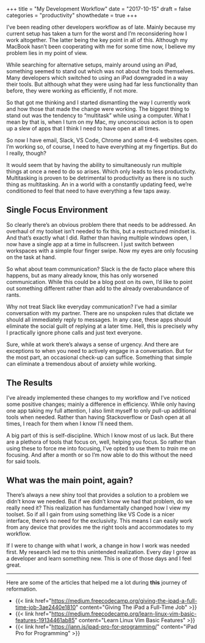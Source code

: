 +++
title = "My Development Workflow"
date = "2017-10-15"
draft = false
categories = "productivity"
showthedate = true
+++

I’ve been reading other developers workflow as of late. Mainly because my current setup has taken a turn for the worst and I’m reconsidering how I work altogether. The latter being the key point in all of this. Although my MacBook hasn’t been cooperating with me for some time now, I believe my problem lies in my point of view.

While searching for alternative setups, mainly around using an iPad, something seemed to stand out which was not about the tools themselves. Many developers which switched to using an iPad downgraded in a way their tools. But although what they were using had far less functionality than before, they were working as efficiently, if not more.

So that got me thinking and I started dismantling the way I currently work and how those that made the change were working. The biggest thing to stand out was the tendency to “multitask” while using a computer. What I mean by that is, when I turn on my Mac, my unconscious action is to open up a slew of apps that I think I need to have open at all times.

So now I have email, Slack, VS Code, Chrome and some 4-6 websites open. I’m working so, of course, I need to have everything at my fingertips. But do I really, though?

It would seem that by having the ability to simultaneously run multiple things at once a need to do so arises. Which only leads to less productivity. Multitasking is proven to be detrimental to productivity as there is no such thing as multitasking. An in a world with a constantly updating feed, we’re conditioned to feel that need to have everything a few taps away.

## Single Focus Environment
So clearly there’s an obvious problem there that needs to be addressed. An overhaul of my toolset isn’t needed to fix this, but a restructured mindset is. And that’s exactly what I did. Rather than having multiple windows open, I now have a single app at a time in fullscreen. I just switch between workspaces with a simple four finger swipe. Now my eyes are only focusing on the task at hand.

So what about team communication? Slack is the de facto place where this happens, but as many already know, this has only worsened communication. While this could be a blog post on its own, I’d like to point out something different rather than add to the already overabundance of rants.

Why not treat Slack like everyday communication? I’ve had a similar conversation with my partner. There are no unspoken rules that dictate we should all immediately reply to messages. In any case, these apps should eliminate the social guilt of replying at a later time. Hell, this is precisely why I practically ignore phone calls and just text everyone. 

Sure, while at work there’s always a sense of urgency. And there are exceptions to when you need to actively engage in a conversation. But for the most part, an occasional check-up can suffice. Something that simple can eliminate a tremendous about of anxiety while working.

## The Results
I’ve already implemented these changes to my workflow and I’ve noticed some positive changes; mainly a difference in efficiency. While only having one app taking my full attention, I also limit myself to only pull-up additional tools when needed. Rather than having Stackoverflow or Dash open at all times, I reach for them when I know I’ll need them.

A big part of this is self-discipline. Which I know most of us lack. But there are a plethora of tools that focus on, well, helping you focus. So rather than using these to force me into focusing, I’ve opted to use them to *train* me on focusing. And after a month or so I’m now able to do this without the need for said tools.

## What was the main point, again?
There’s always a new shiny tool that provides a solution to a problem we didn’t know we needed. But if we didn’t know we had that problem, do we really need it? This realization has fundamentally changed how I view my toolset. So if all I gain from using something like VS Code is a nicer interface, there’s no need for the exclusivity. This means I can easily work from any device that provides me the right tools and accommodates to my workflow.

If I were to change with what I work, a change in how I work was needed first. My research led me to this unintended realization. Every day I grow as a developer and learn something new. This is one of those days and I feel great.

---

Here are some of the articles that helped me a lot during **this** journey of reformation.

* {{< link href="https://medium.freecodecamp.org/giving-the-ipad-a-full-time-job-3ae2440e1810" content="Giving The iPad a Full-Time Job" >}}
* {{< link href="https://medium.freecodecamp.org/learn-linux-vim-basic-features-19134461ab85" content="Learn Linux Vim Basic Features" >}}
* {{< link href="https://jann.is/ipad-pro-for-programming/" content="iPad Pro for Programming" >}}